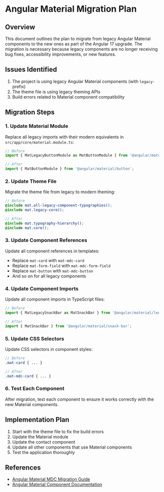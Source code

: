 # Angular Material Migration Plan

## Overview
This document outlines the plan to migrate from legacy Angular Material components to the new ones as part of the Angular 17 upgrade. The migration is necessary because legacy components are no longer receiving bug fixes, accessibility improvements, or new features.

## Issues Identified
1. The project is using legacy Angular Material components (with `legacy-` prefix)
2. The theme file is using legacy theming APIs
3. Build errors related to Material component compatibility

## Migration Steps

### 1. Update Material Module
Replace all legacy imports with their modern equivalents in `src/app/core/material.module.ts`:

```typescript
// Before
import { MatLegacyButtonModule as MatButtonModule } from '@angular/material/legacy-button';

// After
import { MatButtonModule } from '@angular/material/button';
```

### 2. Update Theme File
Migrate the theme file from legacy to modern theming:

```scss
// Before
@include mat.all-legacy-component-typographies();
@include mat.legacy-core();

// After
@include mat.typography-hierarchy();
@include mat.core();
```

### 3. Update Component References
Update all component references in templates:

- Replace `mat-card` with `mat-mdc-card`
- Replace `mat-form-field` with `mat-mdc-form-field`
- Replace `mat-button` with `mat-mdc-button`
- And so on for all legacy components

### 4. Update Component Imports
Update all component imports in TypeScript files:

```typescript
// Before
import { MatLegacySnackBar as MatSnackBar } from '@angular/material/legacy-snack-bar';

// After
import { MatSnackBar } from '@angular/material/snack-bar';
```

### 5. Update CSS Selectors
Update CSS selectors in component styles:

```scss
// Before
.mat-card { ... }

// After
.mat-mdc-card { ... }
```

### 6. Test Each Component
After migration, test each component to ensure it works correctly with the new Material components.

## Implementation Plan

1. Start with the theme file to fix the build errors
2. Update the Material module
3. Update the contact component
4. Update all other components that use Material components
5. Test the application thoroughly

## References
- [Angular Material MDC Migration Guide](https://material.angular.io/guide/mdc-migration)
- [Angular Material Component Documentation](https://material.angular.io/components/categories)